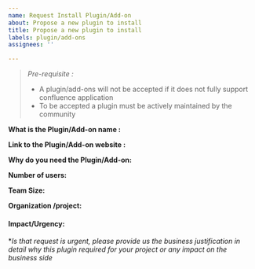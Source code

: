 ```yaml
---
name: Request Install Plugin/Add-on
about: Propose a new plugin to install
title: Propose a new plugin to install
labels: plugin/add-ons
assignees: ''

---
```


> *Pre-requisite :* 
> 
> - A plugin/add-ons will not be accepted if it does not fully support confluence application
> - To be accepted a plugin must be actively maintained by the community 

**What is the Plugin/Add-on name :**

**Link to the Plugin/Add-on website :**

**Why do you need the Plugin/Add-on:**

**Number of users:**

**Team Size:**

**Organization /project:**

#### Impact/Urgency:

**Is that request is urgent, please provide us the business justification in detail why this plugin required for your project or any impact on the business side*
